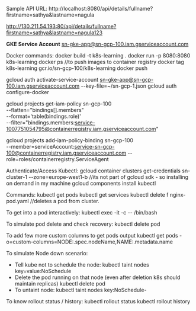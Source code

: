 Sample API URL:
http://localhost:8080/api/details/fullname?firstname=sathya&lastname=nagula

http://130.211.54.193:80/api/details/fullname?firstname=sathya&lastname=nagula123

<b>GKE Service Account</b>
sn-gke-app@sn-gcp-100.iam.gserviceaccount.com

Docker commands:
docker build -t k8s-learning .
docker run -p 8080:8080 k8s-learning
docker ps
//to push images to container registry
docker tag k8s-learning gcr.io/sn-gcp-100/k8s-learning
docker push

gcloud auth activate-service-account sn-gke-app@sn-gcp-100.iam.gserviceaccount.com  --key-file=~/sn-gcp-1.json
gcloud auth configure-docker

gcloud projects get-iam-policy sn-gcp-100  \
--flatten="bindings[].members" \
--format='table(bindings.role)' \
--filter="bindings.members:service-1007751054795@containerregistry.iam.gserviceaccount.com"

gcloud projects add-iam-policy-binding sn-gcp-100 \
--member=serviceAccount:service-sn-gcp-100@containerregistry.iam.gserviceaccount.com --role=roles/containerregistry.ServiceAgent

Authenticate/Access Kubectl:
gcloud container clusters get-credentials sn-cluster-1 --zone=europe-west1-b
//its not part of gcloud sdk - so installing on demand in my machine
gcloud components install kubectl

Commands:
kubectl get pods
kubectl get services
kubectl delete f nginx-pod.yaml //deletes a pod from cluster.

To get into a pod interactively:
kubectl exec -it <multi-pod> -c <ftp-container> -- /bin/bash

To simulate pod delete and check recovery:
kubectl delete pod <pod>

To add few more custom columns to get pods output
kubectl get pods -o=custom-columns=NODE:.spec.nodeName,NAME:.metadata.name 

To simulate Node down scenario:
- Tell kube not to schedule the node:
kubectl taint nodes <NODE> key=value:NoSchedule
- Delete the pod running on that node (even after deletion k8s should maintain replicas)
kubectl delete pod <POD>
- To untaint node:
kubectl taint nodes <NODE> key:NoSchedule-
  
To know rollout status / history:
kubectl rollout status
kubectl rollout history
    
